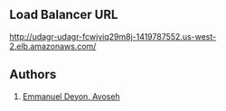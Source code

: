 ## Load Balancer URL
http://udagr-udagr-fcwjviq29m8j-1419787552.us-west-2.elb.amazonaws.com/

<!-- Authors -->
## Authors
1. <a href="https://github.com/10deyon" target="_blank">Emmanuel Deyon, Avoseh</a>
